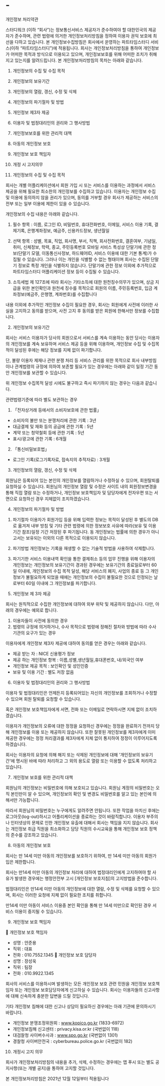 # -
개인정보 처리약관

스터디워크 (이하 “회사”)는 정보통신서비스 제공자가 준수하여야 할 대한민국의 제공자가 준수하며, 관련 법령에 의거한 개인정보처리방침을 정하여 이용자 권익 보호에 최선을 다하고 있습니다.
본 개인정보수집방침은 회사에서 운영하는 파트타임스터디 서비스(이하 “파트타임스터디”)에 적용됩니다.
회사는 개인정보처리방침을 통하여 개인정보가 어떠한 목적과 방식으로 이용되고 있으며, 개인정보보호를 위해 어떠한 조치가 취해지고 있는지를 알려드립니다.
본 개인정보처리방침의 목차는 아래와 같습니다.

1.	개인정보의 수집 및 수집 목적
2.	개인정보의 보유기간
3.	개인정보의 열람, 갱신, 수정 및 삭제
4.	개인정보의 파기절차 및 방법
5.	개인정보 제3자 제공
6.	이용자 및 법정대리인의 권리와 그 행사방법
7.	개인정보보호를 위한 관리적 대책 
8.	아동의 개인정보 보호
9.	개인정보 보호 책임자
10.	개정 시 고지의무

1. 개인정보의 수집 및 수집 목적 

회사는 개별 어플리케이션에서 회원 가입 시 또는 서비스를 이용하는 과정에서 서비스 제공을 위해 필요한 최소한의 개인정보를 수집하고 있습니다. 이용자는 개인정보 수집 및 이용에 동의하지 않을 권리가 있으며, 동의를 거부할 경우 회사가 제공하는 서비스의 전부 또는 일부 이용에 제한이 있을 수 있습니다.

개인정보의 수집 내용은 아래와 같습니다.

1) 필수 항목 : 이름, 로그인 ID, 비밀번호, 휴대전화번호, 이메일, 서비스 이용 기록, 결제기록, 
은행계좌정보, 예금주, 신용카드정보, 생년월일

2) 선택 항목 : 성별, 목표, 직업, 회사명, 부서, 직책, 회사전화번호, 결혼여부, 기념일, 취미, 신체정보, 학력, 종교, 주민등록번호
모바일 서비스 특성상 단말기에 관한 정보(단말기 모델, 이동통신사정보, 하드웨어ID, 서비스 이용에 대한 기본 통계)가 수집될 수 있습니다. 그러나 이는 개인을 식별할 수 없는 형태이며 회사는 수집된 단말기 정보로 특정 개인을 식별하지 않습니다. 단말기에 관한 정보 이외에 추가적으로 파트타임스터디 어플리케이션 정보 등이 수집될 수 있습니다.

3) 소득세법 제 127조에 따라 회사는 기타소득에 대한 원천징수의무가 있으며, 상금 지급을 위한 본인확인과 원천세 징수를 목적으로 회원의 이름, 주민등록번호, 입금 계좌정보(예금주, 은행명, 계좌번호)를 수집합니다

내용 이외에 추가적인 개인정보 수집이 필요한 경우, 회사는 회원에게 사전에 이러한 사실을 고지하고 동의를 받으며, 사전 고지 후 동의를 받은 회원에 한해서만 정보를 수집합니다.

2. 개인정보의 보유기간  

회사는 서비스 이용자가 당사의 회원으로서 서비스를 계속 이용하는 동안 당사는 이용자의 개인정보를 계속 보유하며 서비스 제공 등을 위해 이용하며, 개인정보 수집 및 수집목적이 달성된 후에는 해당 정보를 지체 없이 파기합니다.
	
단, 불량 이용자 제재나 관련 분쟁 처리 등 서비스 관리를 위한 목적으로 회사 내부방침이나 관계법령의 규정에 의하여 보존할 필요가 있는 경우에는 아래와 같이 일정 기간 동안 개인정보를 보관할 수 있습니다. 

위 개인정보 수집목적 달성 시에도 불구하고 즉시 파기하지 않는 경우는 다음과 같습니다.

관련법령기준에 따라 별도 보관하는 경우

1) 「전자상거래 등에서의 소비자보호에 관한 법률」

-	소비자의 불만 또는 분쟁처리에 관한 기록 : 3년 
-	대금결제 및 재화 등의 공급에 관한 기록 : 5년
-	계약 또는 청약철회 등에 관한 기록 : 5년 
-	표시/광고에 관한 기록 : 6개월

2) 「통신비밀보호법」

-	로그인 기록(로그기록자료, 접속지의 추적자료) : 3개월


3. 개인정보의 열람, 갱신, 수정 및 삭제   

회원님은 등록되어 있는 본인의 개인정보를 열람하거나 수정하실 수 있으며, 회원탈퇴를 요청하실 수 있습니다. 회원님의 개인정보 열람 및 수정은 사이트 내의 회원정보변경을 통해 직접 열람 또는 수정하거나, 개인정보 보호책임자 및 담당자에게 전자우편 또는 서면으로 요청하신 경우 지체없이 조치하겠습니다.


4. 개인정보의 파기절차 및 방법  

1) 파기절차
이용자가 회원가입 등을 위해 입력한 정보는 목적이 달성된 후 별도의 DB로 옮겨져 내부 방침 및 기타 관련 법령에 의한 정보보호 사유에 따라(보유 및 이용기간 참조)일정 기간 저장된 후 파기됩니다.
동 개인정보는 법률에 의한 경우가 아니고서는 보유되는 이외의 다른 목적으로 이용되지 않습니다.

2) 파기방법
개인정보는 기록을 재생할 수 없는 기술적 방법을 사용하여 삭제합니다.

3) 파기기한 
서비스 이용내역 확인을 통한 결제취소 등의 업무 진행을 위해 이용자의 개인정보는 개인정보의 보유기간이 경과된 경우에는 보유기간의 종료일로부터 60일 이내에, 개인정보의 수집 목적 달성, 해당 서비스의 폐지, 사업의 종료 등 그 개인정보가 불필요하게 되었을 때에는 개인정보의 수집이 불필요한 것으로 인정되는 날로부터 60일 이내에 그 개인정보를 파기합니다.


5. 개인정보 제 3자 제공 

회사는 원칙적으로 수집한 개인정보에 대하여 외부 위탁 및 제공하지 않습니다.
다만, 아래의 경우에는 예외로 합니다.
	
1) 이용자들이 사전에 동의한 경우
2) 법령의 규정에 의거하거나, 수사 목적으로 법령에 정해진 절차와 방법에 따라 수사기관의 요구가 있는 경우

이용자에게 개인정보 제3자 제공에 대하여 동의를 얻은 경우는 아래와 같습니다.

-	제공 받는 자 : NICE 신용평가 정보 
-	제공 하는 개인정보 항복 : 이름,성별,생년월일,휴대폰번호, 내/외국인 여부 
-	개인정보 제공 목적 : 보인확인 및 성인인증 
-	보유 및 이용 기간 : 별도 저장 없음 


6. 이용자 및 법정대리인의 권리와 그 행사방법  

이용자 및 법정대리인은 언제든지 등록되어있는 자신의 개인정보를 조회하거나 수정할 수 있으며 회원 탈퇴를 요청할 수 있습니다.

혹은 개인정보 보호책임자에게 서면, 전화 또는 이메일로 연락하시면 지체 없이 조치하겠습니다.

이용자가 개인정보의 오류에 대한 정정을 요청하신 경우에는 정정을 완료하기 전까지 당해 개인정보를 이용 또는 제공하지 않습니다. 또한 잘못된 개인정보를 제3자에게 이미 제공한 경우에는 정정 처리결과를 제3자에게 지체 없이 통지하여 정정이 이루어지도록 하겠습니다.

회사는 이용자의 요청에 의해 해지 또는 삭제된 개인정보에 대해 '개인정보의 보유기간'에 명시된 바에 따라 처리하고 그 외의 용도로 열람 또는 이용할 수 없도록 처리하고 있습니다.



7. 개인정보 보호를 위한 관리적 대책 

회원님의 개인정보는 비밀번호에 의해 보호되고 있습니다. 회원님 계정의 비밀번호는 오직 본인만이 알 수 있으며, 개인정보의 확인 및 변경도 비밀번호를 알고 있는 본인에 의해서만 가능합니다. 

따라서 회원님의 비밀번호는 누구에게도 알려주면 안됩니다.
또한 작업을 마치신 후에는 로그아웃(log-out)하시고 어플리케이션을 종료하는 것이 바람직합니다.
이용자 부주의나 인터넷상의 문제로 인한 개인정보 유출에 대해서 회사는 책임을 지지 않습니다.
회사는 개인정보 취급 직원을 최소화하고 담당 직원의 수시교육을 통해 개인정보 보호 정책의 준수를 강조하고 있습니다.


8. 아동의 개인정보 보호 

회사는 만 14세 미만 아동의 개인정보를 보호하기 위하여, 만 14세 미만 아동의 회원가입은 제한합니다.

회사는 만14세 미만 아동의 개인정보 처리에 대하여 법정대리인에게 고지하여야 할 사유가 발생한 경우에는 행정안전부 고시 [개인정보 보호지침]의 고지방법을 준수합니다.

법정대리인은 만14세 미만 아동의 개인정보에 대한 열람, 수정 및 삭제를 요청할 수 있으며, 회사는 이러한 요청에 지체 없이 필요한 조치를 취합니다.

만14세 미만 아동이 서비스 이용중 본인 확인을 통해 만 14세 미만으로 확인된 경우 서비스 이용이 중지될 수 있습니다.


9. 개인정보 보호 책임자 

	개인정보 보호 책임자 
- 성명 : 안준용 
- 직위 : 대표 
- 전화 : 010.7552.1345
		개인정보 보호 담당자
- 성명 : 장성욱 
- 직위 : 팀장 
- 전화 : 010.9922.1345


회사의 서비스를 이용하시며 발생하는 모든 개인정보 보호 관련 민원을 개인정보 보호책임자 또는 개인정보 보호담당자에게 신고하실 수 있습니다. 회사는 이용자들의 신고사항에 대해 신속하게 충분한 답변을 드릴 것입니다.



기타 개인정보 침해에 대한 신고나 상담이 필요하신 경우에는 아래 기관에 문의하시기 바랍니다.

-	개인정보 분쟁조정위원회 : www.kopico.go.kr  (1833-6972)
-	개인정보침해 신고센터 : privacy.kisa.or.kr (국번없이 118) 
-	대검찰청 사이버수사과 :  www.spo.go.kr  (국번없이 1301) 
-	경찰청 사이버안전국 :  cyberbureau.police.go.kr (국번없이 182) 



10. 개정시 고지 의무 

회사가 개인정보처리방침의 내용을 추가, 삭제, 수정하는 경우에는 앱 푸시 또는 별도 공지사항(또는 개별 공지)을 통하여 고지할 것입니다.

본 개인정보처리방침은 2021년 12월 12일부터 적용됩니다
